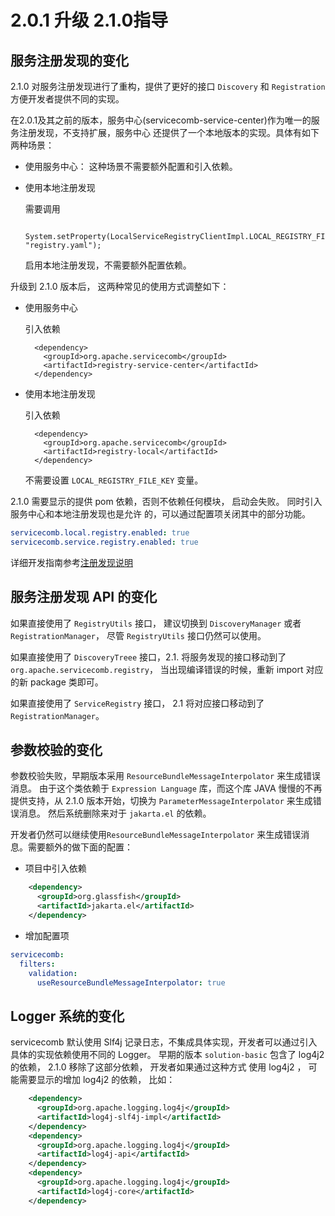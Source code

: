 # 2.0.1 升级 2.1.0指导

## 服务注册发现的变化

2.1.0 对服务注册发现进行了重构，提供了更好的接口 `Discovery` 和 `Registration` 方便开发者提供不同的实现。

在2.0.1及其之前的版本，服务中心(servicecomb-service-center)作为唯一的服务注册发现，不支持扩展，服务中心
还提供了一个本地版本的实现。具体有如下两种场景：

* 使用服务中心： 这种场景不需要额外配置和引入依赖。
* 使用本地注册发现
  
  需要调用
        
        System.setProperty(LocalServiceRegistryClientImpl.LOCAL_REGISTRY_FILE_KEY, "registry.yaml");
  
  启用本地注册发现，不需要额外配置依赖。
  
升级到 2.1.0 版本后， 这两种常见的使用方式调整如下：

* 使用服务中心

  引入依赖
  
        <dependency>
          <groupId>org.apache.servicecomb</groupId>
          <artifactId>registry-service-center</artifactId>
        </dependency>
        
* 使用本地注册发现

  引入依赖
  
        <dependency>
          <groupId>org.apache.servicecomb</groupId>
          <artifactId>registry-local</artifactId>
        </dependency>
   
   不需要设置 `LOCAL_REGISTRY_FILE_KEY` 变量。 

2.1.0 需要显示的提供 pom 依赖，否则不依赖任何模块， 启动会失败。 同时引入服务中心和本地注册发现也是允许
的，可以通过配置项关闭其中的部分功能。 

```yaml
servicecomb.local.registry.enabled: true
servicecomb.service.registry.enabled: true
```

详细开发指南参考[注册发现说明](../../registry/introduction.md)

## 服务注册发现 API 的变化

如果直接使用了 `RegistryUtils` 接口， 建议切换到 `DiscoveryManager` 或者 `RegistrationManager`，
尽管 `RegistryUtils` 接口仍然可以使用。 

如果直接使用了 `DiscoveryTreee` 接口，2.1. 将服务发现的接口移动到了 `org.apache.servicecomb.registry`，
当出现编译错误的时候，重新 import 对应的新 package 类即可。 

如果直接使用了 `ServiceRegistry` 接口， 2.1 将对应接口移动到了 `RegistrationManager`。

## 参数校验的变化

参数校验失败，早期版本采用 `ResourceBundleMessageInterpolator` 来生成错误消息。 由于这个类依赖于
`Expression Language` 库，而这个库 JAVA 慢慢的不再提供支持，从 2.1.0 版本开始，切换为 `ParameterMessageInterpolator`
来生成错误消息。 然后系统删除来对于 `jakarta.el` 的依赖。 

开发者仍然可以继续使用`ResourceBundleMessageInterpolator` 来生成错误消息。需要额外的做下面的配置：

* 项目中引入依赖

```xml
    <dependency>
      <groupId>org.glassfish</groupId>
      <artifactId>jakarta.el</artifactId>
    </dependency>
```

* 增加配置项

```yaml
servicecomb:
  filters:
    validation:
      useResourceBundleMessageInterpolator: true
```

## Logger 系统的变化

servicecomb 默认使用 Slf4j 记录日志，不集成具体实现，开发者可以通过引入具体的实现依赖使用不同的 Logger。
早期的版本 `solution-basic` 包含了 log4j2 的依赖， 2.1.0 移除了这部分依赖， 开发者如果通过这种方式
使用 log4j2 ， 可能需要显示的增加 log4j2 的依赖， 比如：

```xml
    <dependency>
      <groupId>org.apache.logging.log4j</groupId>
      <artifactId>log4j-slf4j-impl</artifactId>
    </dependency>
    <dependency>
      <groupId>org.apache.logging.log4j</groupId>
      <artifactId>log4j-api</artifactId>
    </dependency>
    <dependency>
      <groupId>org.apache.logging.log4j</groupId>
      <artifactId>log4j-core</artifactId>
    </dependency>
```
